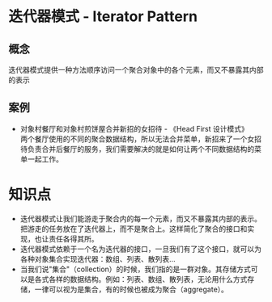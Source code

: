 # 迭代器模式 - Iterator Pattern

## 概念

迭代器模式提供一种方法顺序访问一个聚合对象中的各个元素，而又不暴露其内部的表示

## 案例

* 对象村餐厅和对象村煎饼屋合并新招的女招待 - 《Head First 设计模式》   
  两个餐厅使用的不同的聚合数据结构，所以无法合并菜单，新招来了一个女招待负责合并后餐厅的服务，我们需要解决的就是如何让两个不同数据结构的菜单一起工作。

# 知识点

* 迭代器模式让我们能游走于聚合内的每一个元素，而又不暴露其内部的表示。把游走的任务放在了迭代器上，而不是聚合上。这样简化了聚合的接口和实现，也让责任各得其所。
* 迭代器模式依赖于一个名为迭代器的接口，一旦我们有了这个接口，就可以为各种对象集合实现迭代器：数组、列表、散列表...
* 当我们说"集合"（collection）的时候，我们指的是一群对象。其存储方式可以是各式各样的数据结构。例如：列表、数组、散列表，无论用什么方式存储，一律可以视为是集合，有的时候也被成为聚合（aggregate）。
